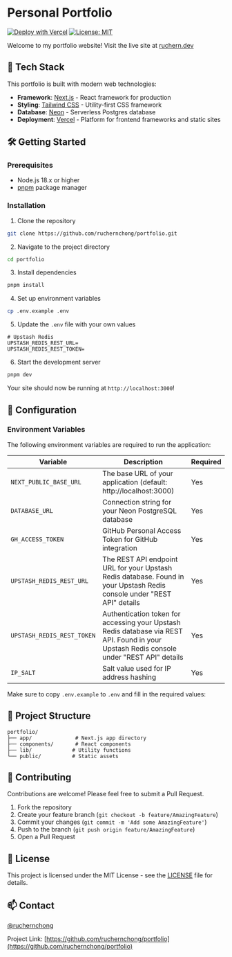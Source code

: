 # Personal Portfolio

[![Deploy with Vercel](https://vercel.com/button)](https://vercel.com/new/clone?repository-url=https%3A%2F%2Fgithub.com%2Fruchernchong%2Fportfolio)
[![License: MIT](https://img.shields.io/badge/License-MIT-yellow.svg)](https://opensource.org/licenses/MIT)

Welcome to my portfolio website! Visit the live site at [ruchern.dev](https://ruchern.dev)

## 🚀 Tech Stack

This portfolio is built with modern web technologies:

- **Framework**: [Next.js](https://nextjs.org) - React framework for production
- **Styling**: [Tailwind CSS](https://tailwindcss.com) - Utility-first CSS framework
- **Database**: [Neon](https://neon.tech) - Serverless Postgres database
- **Deployment**: [Vercel](https://vercel.com) - Platform for frontend frameworks and static sites

## 🛠️ Getting Started

### Prerequisites

- Node.js 18.x or higher
- [pnpm](https://pnpm.io) package manager

### Installation

1. Clone the repository

```bash
git clone https://github.com/ruchernchong/portfolio.git
```

2. Navigate to the project directory

```bash
cd portfolio
```

3. Install dependencies

```bash
pnpm install
```

4. Set up environment variables

```bash
cp .env.example .env
```

5. Update the `.env` file with your own values

```env
# Upstash Redis
UPSTASH_REDIS_REST_URL=
UPSTASH_REDIS_REST_TOKEN=
```

6. Start the development server

```bash
pnpm dev
```

Your site should now be running at `http://localhost:3000`!

## 🔧 Configuration

### Environment Variables

The following environment variables are required to run the application:

| Variable                   | Description                                                                                                                               | Required |
| -------------------------- | ----------------------------------------------------------------------------------------------------------------------------------------- | -------- |
| `NEXT_PUBLIC_BASE_URL`     | The base URL of your application (default: http://localhost:3000)                                                                         | Yes      |
| `DATABASE_URL`             | Connection string for your Neon PostgreSQL database                                                                                       | Yes      |
| `GH_ACCESS_TOKEN`          | GitHub Personal Access Token for GitHub integration                                                                                       | Yes      |
| `UPSTASH_REDIS_REST_URL`   | The REST API endpoint URL for your Upstash Redis database. Found in your Upstash Redis console under "REST API" details                   | Yes      |
| `UPSTASH_REDIS_REST_TOKEN` | Authentication token for accessing your Upstash Redis database via REST API. Found in your Upstash Redis console under "REST API" details | Yes      |
| `IP_SALT`                  | Salt value used for IP address hashing                                                                                                    | Yes      |

Make sure to copy `.env.example` to `.env` and fill in the required values:

## 📝 Project Structure

```
portfolio/
├── app/              # Next.js app directory
├── components/       # React components
├── lib/             # Utility functions
└── public/          # Static assets
```

## 🤝 Contributing

Contributions are welcome! Please feel free to submit a Pull Request.

1. Fork the repository
2. Create your feature branch (`git checkout -b feature/AmazingFeature`)
3. Commit your changes (`git commit -m 'Add some AmazingFeature'`)
4. Push to the branch (`git push origin feature/AmazingFeature`)
5. Open a Pull Request

## 📜 License

This project is licensed under the MIT License - see the [LICENSE](LICENSE) file for details.

## 📫 Contact

[@ruchernchong](https://twitter.com/ruchernchong)

Project Link: [https://github.com/ruchernchong/portfolio](https://github.com/ruchernchong/portfolio)
